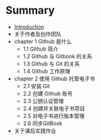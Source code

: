 # Summary

* [Introduction](README.md)
* 关于作者及创作团队
* chapter 1 Github 是什么
  * 1.1 Github 简介
  * 1.2 Github 与 Gitbook 的关系
  * 1.3 Github 与 Git 的关系
  * 1.4 Github 工作原理
* chapter 2 使用 Github 托管电子书
  * 2.1 安装 Git
  * 2.2 创建 Github 账号
  * 2.3 公钥认证管理
  * 2.4 创建并关联电子书项目
  * 2.5 对电子书进行版本管理
  * 2.6 同步GitBook
* 关于课后实践作业




